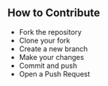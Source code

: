 ## How to Contribute
- Fork the repository
- Clone your fork
- Create a new branch
- Make your changes
- Commit and push
- Open a Push Request
